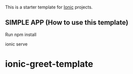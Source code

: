 This is a starter template for [Ionic](http://ionicframework.com/docs/) projects.


## SIMPLE APP (How to use this template)

Run npm install

ionic serve




# ionic-greet-template
